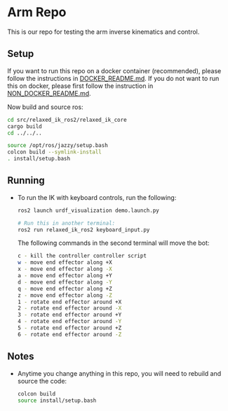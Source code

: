 # Arm Repo

This is our repo for testing the arm inverse kinematics and control.


## Setup
If you want to run this repo on a docker container (recommended), please follow the instructions in [DOCKER_README.md](DOCKER_README.md). If you do not want to run this on docker, please first follow the instruction in  [NON_DOCKER_README.md](/NON_DOCKER_README.md).

Now build and source ros:
```bash
cd src/relaxed_ik_ros2/relaxed_ik_core
cargo build
cd ../../..

source /opt/ros/jazzy/setup.bash
colcon build --symlink-install
. install/setup.bash
```
## Running

* To run the IK with keyboard controls, run the following:
    ```bash
    ros2 launch urdf_visualization demo.launch.py 

    # Run this in another terminal:
    ros2 run relaxed_ik_ros2 keyboard_input.py 
    ```

    The following commands in the second terminal will move the bot:
    ```bash
    c - kill the controller controller script
    w - move end effector along +X
    x - move end effector along -X
    a - move end effector along +Y
    d - move end effector along -Y
    q - move end effector along +Z
    z - move end effector along -Z
    1 - rotate end effector around +X
    2 - rotate end effector around -X
    3 - rotate end effector around +Y
    4 - rotate end effector around -Y
    5 - rotate end effector around +Z
    6 - rotate end effector around -Z
    ```

## Notes
* Anytime you change anything in this repo, you will need to rebuild and source the code:
    ```bash
    colcon build
    source install/setup.bash
   
    ```

